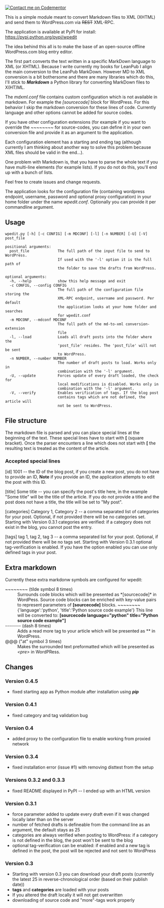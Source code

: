 [![Contact me on Codementor](https://cdn.codementor.io/badges/contact_me_github.svg)](https://www.codementor.io/ghajba?utm_source=github&utm_medium=button&utm_term=ghajba&utm_campaign=github)

This is a simple module meant to convert Markdown files to XML (XHTML) and send them to WordPress.com via ~~REST~~ XML-RPC.

The application is available at PyPI for install: https://pypi.python.org/pypi/wpedit

The idea behind this all is to make the base of an open-source offline WordPress.com blog entry editor.

The first part converts the text written in a specific MarkDown language to XML (or XHTML).
Because I write currently my books for LeanPub I align the main conversion to the LeanPub MarkDown.
However MD to XML conversion is a bit bothersome and there are many libraries which do this, I'll stick to ***Markdown*** a Python library for converting MarkDown files to X(HT)ML.

The *mdxml.conf* file contains custom configuration which is not available in markdown. For example the *[sourcecode]* block for WordPress. For this behavior I skip the markdown conversion for these lines of code.
Currently language and other options cannot be added for source codes.

If you have other configuration extensions (for example if you want to override the *~~~~~~~~* for source-codes, you can define it in your own conversion file and provide it as an argument to the application.

Each configuration element has a starting and ending tag (although currently I am thinking about another way to solve this problem because XML files should be valid in the end...).

One problem with Markdown is, that you have to parse the whole text if you have multi-line elements (for example lists). If you do not do this, you'll end up with a bunch of lists.

Feel free to create issues and change requests.

The application looks for the configuration file (containing wordpress endpoint, username, password and optional proxy configuration) in your home folder under the name *wpedit.conf*. Optionally you can provide it per commandline argument.


## Usage
    wpedit.py [-h] [-c CONFIG] [-m MDCONF] [-l] [-n NUMBER] [-U] [-V] post_file

    positional arguments:
      post_file             The full path of the input file to send to WordPress.
                            If used with the '-l' option it is the full path of
                            the folder to save the drafts from WordPress.

    optional arguments:
      -h, --help            show this help message and exit
      -c CONFIG, --config CONFIG
                            The full path of the configuration file storing the
                            XML-RPC endpoint, username and password. Per default
                            the application looks at your home folder and searches
                            for wpedit.conf
      -m MDCONF, --mdconf MDCONF
                            The full path of the md-to-xml conversion-extension
                            file
      -l, --load            Loads all draft posts into the folder where the
                            'post_file' resides. The 'post_file' will not be sent
                            to WordPress.
      -n NUMBER, --number NUMBER
                            The number of draft posts to load. Works only in
                            combination with the '-l' argument.
      -U, --update          Forces update of every draft loaded, the check for
                            local modifications is disabled. Works only in
                            combination with the '-l' argument.
      -V, --verify          Enables verification of tags. If the blog post
                            contains tags which are not defined, the article will
                            not be sent to WordPress.

## File structure
The markdown file is parsed and you can place special lines at the beginning of the text. These special lines have to start with **[** (square bracket). Once the parser encounters a line which does not start with **[** the resulting text is treated as the content of the article.

### Accepted special lines
[id] 1001 -- the ID of the blog post, if you create a new post, you do not have to provide an ID, **Note** if you provide an ID, the application attempts to edit the post with this ID.

[title] Some title -- you can specify the post's title here, in the example "Some title" will be the title of the article. If you do not provide a title and the post does not have a title, the title will be set to "My post".

[categories] Category 1, Category 2 -- a comma separated list of categories for your post. Optional, if not provided there will be no categories set. Starting with Version 0.3.1 categories are verified: if a category does not exist in the blog, you cannot post the entry.

[tags] tag 1, tag 2, tag 3 -- a comma separated list for your post. Optional, if not provided there will be no tags set. Starting with Version 0.3.1 optional tag-verification is enabled. If you have the option enabled you can use only defined tags in your post.

## Extra markdown
Currently these extra markdonw symbols are configured for wpedit:

<dl>
<dt>~~~~~~~~ (tilde symbol 8 times)</dt> <dd>Surrounds code blocks which will be presented as *[sourcecode]* in WordPess. Source code blocks can be enriched with key-value pairs to represent parameters of <b>[sourcecode]</b> blocks.
~~~~~~~~{'language':'python', 'title':'Python source code example'} This line will be converted to: <b>[sourcecode language="python" title="Python source code example"]</b></dd>

<dt>-------- (dash 8 times)</dt> <dd>Adds a read more tag to your article which will be presented as *<!--more-->* in WordPress.</dd>

<dt>@@@ ("at" symbol 3 times)</dt> <dd>Makes the surrounded text preformatted which will be presented as <i>&lt;pre&gt;</i> in WordPRess.</dd>
</dl>

## Changes

### Version 0.4.5

 * fixed starting app as Python module after installation using ***pip***

### Version 0.4.1

 * fixed category and tag validation bug

### Version 0.4

 * added proxy to the configuration file to enable working from proxied network

### Version 0.3.4

 * fixed installation error (issue #1) with removing disttest from the setup

### Versions 0.3.2 and 0.3.3

 * fixed README displayed in PyPI -- I ended up with an HTML version

### Version 0.3.1

 * force parameter added to update every draft even if it was changed locally later than on the server
 * number of fetched drafts is defineable from the command line as an argument, the default stays as 25
 * categories are always verified when posting to WordPress: if a category is not defined in the blog, the post won't be sent to the blog
 * optional tag-verification can be enabled: if enabled and a new tag is defined in the post, the post will be rejected and not sent to WordPress

### Version 0.3

 *  Starting with version 0.3 you can download your draft posts (currently the latest 25 in reverse-chronological order (based on their publish date))
 * **tags** and **categories** are loaded with your posts
 * If you altered the draft locally it will not get overwritten
 * downloading of source code and "more"-tags work properly
